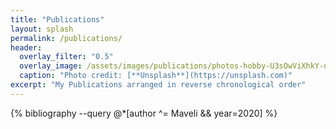 ```yaml
---
title: "Publications"
layout: splash
permalink: /publications/
header:
  overlay_filter: "0.5"
  overlay_image: /assets/images/publications/photos-hobby-U3sOwViXhkY-unsplash.jpg
  caption: "Photo credit: [**Unsplash**](https://unsplash.com)"
excerpt: "My Publications arranged in reverse chronological order"
---
```


{% bibliography --query @*[author ^= Maveli && year=2020] %}

